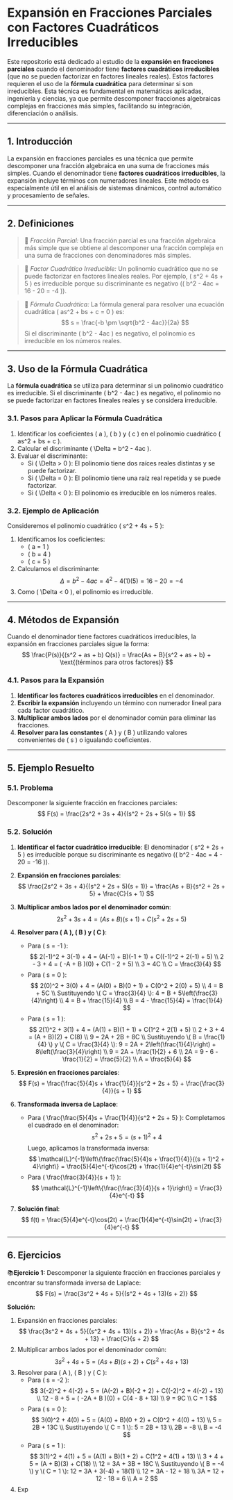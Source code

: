 # Expansión en Fracciones Parciales con Factores Cuadráticos Irreducibles

Este repositorio está dedicado al estudio de la **expansión en fracciones parciales** cuando el denominador tiene **factores cuadráticos irreducibles** (que no se pueden factorizar en factores lineales reales). Estos factores requieren el uso de la **fórmula cuadrática** para determinar si son irreducibles. Esta técnica es fundamental en matemáticas aplicadas, ingeniería y ciencias, ya que permite descomponer fracciones algebraicas complejas en fracciones más simples, facilitando su integración, diferenciación o análisis.

---

## 1. Introducción

La expansión en fracciones parciales es una técnica que permite descomponer una fracción algebraica en una suma de fracciones más simples. Cuando el denominador tiene **factores cuadráticos irreducibles**, la expansión incluye términos con numeradores lineales. Este método es especialmente útil en el análisis de sistemas dinámicos, control automático y procesamiento de señales.

---

## 2. Definiciones

>🔑 *Fracción Parcial:* Una fracción parcial es una fracción algebraica más simple que se obtiene al descomponer una fracción compleja en una suma de fracciones con denominadores más simples.

>🔑 *Factor Cuadrático Irreducible:* Un polinomio cuadrático que no se puede factorizar en factores lineales reales. Por ejemplo, \( s^2 + 4s + 5 \) es irreducible porque su discriminante es negativo (\( b^2 - 4ac = 16 - 20 = -4 \)).

>🔑 *Fórmula Cuadrática:* La fórmula general para resolver una ecuación cuadrática \( as^2 + bs + c = 0 \) es:
$$
s = \frac{-b \pm \sqrt{b^2 - 4ac}}{2a}
$$
Si el discriminante \( b^2 - 4ac \) es negativo, el polinomio es irreducible en los números reales.

---

## 3. Uso de la Fórmula Cuadrática

La **fórmula cuadrática** se utiliza para determinar si un polinomio cuadrático es irreducible. Si el discriminante \( b^2 - 4ac \) es negativo, el polinomio no se puede factorizar en factores lineales reales y se considera irreducible.

### 3.1. Pasos para Aplicar la Fórmula Cuadrática
1. Identificar los coeficientes \( a \), \( b \) y \( c \) en el polinomio cuadrático \( as^2 + bs + c \).
2. Calcular el discriminante \( \Delta = b^2 - 4ac \).
3. Evaluar el discriminante:
   - Si \( \Delta > 0 \): El polinomio tiene dos raíces reales distintas y se puede factorizar.
   - Si \( \Delta = 0 \): El polinomio tiene una raíz real repetida y se puede factorizar.
   - Si \( \Delta < 0 \): El polinomio es irreducible en los números reales.

### 3.2. Ejemplo de Aplicación
Consideremos el polinomio cuadrático \( s^2 + 4s + 5 \):
1. Identificamos los coeficientes:
   - \( a = 1 \)
   - \( b = 4 \)
   - \( c = 5 \)
2. Calculamos el discriminante:
   $$
   \Delta = b^2 - 4ac = 4^2 - 4(1)(5) = 16 - 20 = -4
   $$
3. Como \( \Delta < 0 \), el polinomio es irreducible.

---

## 4. Métodos de Expansión

Cuando el denominador tiene factores cuadráticos irreducibles, la expansión en fracciones parciales sigue la forma:
$$
\frac{P(s)}{(s^2 + as + b) Q(s)} = \frac{As + B}{s^2 + as + b} + \text{(términos para otros factores)}
$$

### 4.1. Pasos para la Expansión
1. **Identificar los factores cuadráticos irreducibles** en el denominador.
2. **Escribir la expansión** incluyendo un término con numerador lineal para cada factor cuadrático.
3. **Multiplicar ambos lados** por el denominador común para eliminar las fracciones.
4. **Resolver para las constantes** \( A \) y \( B \) utilizando valores convenientes de \( s \) o igualando coeficientes.

---

## 5. Ejemplo Resuelto

### 5.1. Problema
Descomponer la siguiente fracción en fracciones parciales:
$$
F(s) = \frac{2s^2 + 3s + 4}{(s^2 + 2s + 5)(s + 1)}
$$

### 5.2. Solución
1. **Identificar el factor cuadrático irreducible**:
   El denominador \( s^2 + 2s + 5 \) es irreducible porque su discriminante es negativo (\( b^2 - 4ac = 4 - 20 = -16 \)).

2. **Expansión en fracciones parciales**:
   $$
   \frac{2s^2 + 3s + 4}{(s^2 + 2s + 5)(s + 1)} = \frac{As + B}{s^2 + 2s + 5} + \frac{C}{s + 1}
   $$

3. **Multiplicar ambos lados por el denominador común**:
   $$
   2s^2 + 3s + 4 = (As + B)(s + 1) + C(s^2 + 2s + 5)
   $$

4. **Resolver para \( A \), \( B \) y \( C \)**:
   - Para \( s = -1 \):
     $$
     2(-1)^2 + 3(-1) + 4 = (A(-1) + B)(-1 + 1) + C((-1)^2 + 2(-1) + 5) \\
     2 - 3 + 4 = ( -A + B )(0) + C(1 - 2 + 5) \\
     3 = 4C \\
     C = \frac{3}{4}
     $$
   - Para \( s = 0 \):
     $$
     2(0)^2 + 3(0) + 4 = (A(0) + B)(0 + 1) + C(0^2 + 2(0) + 5) \\
     4 = B + 5C \\
     Sustituyendo \( C = \frac{3}{4} \):
     4 = B + 5\left(\frac{3}{4}\right) \\
     4 = B + \frac{15}{4} \\
     B = 4 - \frac{15}{4} = \frac{1}{4}
     $$
   - Para \( s = 1 \):
     $$
     2(1)^2 + 3(1) + 4 = (A(1) + B)(1 + 1) + C(1^2 + 2(1) + 5) \\
     2 + 3 + 4 = (A + B)(2) + C(8) \\
     9 = 2A + 2B + 8C \\
     Sustituyendo \( B = \frac{1}{4} \) y \( C = \frac{3}{4} \):
     9 = 2A + 2\left(\frac{1}{4}\right) + 8\left(\frac{3}{4}\right) \\
     9 = 2A + \frac{1}{2} + 6 \\
     2A = 9 - 6 - \frac{1}{2} = \frac{5}{2} \\
     A = \frac{5}{4}
     $$

5. **Expresión en fracciones parciales**:
   $$
   F(s) = \frac{\frac{5}{4}s + \frac{1}{4}}{s^2 + 2s + 5} + \frac{\frac{3}{4}}{s + 1}
   $$

6. **Transformada inversa de Laplace**:
   - Para \( \frac{\frac{5}{4}s + \frac{1}{4}}{s^2 + 2s + 5} \):
     Completamos el cuadrado en el denominador:
     $$
     s^2 + 2s + 5 = (s + 1)^2 + 4
     $$
     Luego, aplicamos la transformada inversa:
     $$
     \mathcal{L}^{-1}\left\{\frac{\frac{5}{4}s + \frac{1}{4}}{(s + 1)^2 + 4}\right\} = \frac{5}{4}e^{-t}\cos(2t) + \frac{1}{4}e^{-t}\sin(2t)
     $$
   - Para \( \frac{\frac{3}{4}}{s + 1} \):
     $$
     \mathcal{L}^{-1}\left\{\frac{\frac{3}{4}}{s + 1}\right\} = \frac{3}{4}e^{-t}
     $$

7. **Solución final**:
   $$
   f(t) = \frac{5}{4}e^{-t}\cos(2t) + \frac{1}{4}e^{-t}\sin(2t) + \frac{3}{4}e^{-t}
   $$

---

## 6. Ejercicios

📚**Ejercicio 1:** Descomponer la siguiente fracción en fracciones parciales y encontrar su transformada inversa de Laplace:
$$
F(s) = \frac{3s^2 + 4s + 5}{(s^2 + 4s + 13)(s + 2)}
$$

**Solución:**
1. Expansión en fracciones parciales:
   $$
   \frac{3s^2 + 4s + 5}{(s^2 + 4s + 13)(s + 2)} = \frac{As + B}{s^2 + 4s + 13} + \frac{C}{s + 2}
   $$
2. Multiplicar ambos lados por el denominador común:
   $$
   3s^2 + 4s + 5 = (As + B)(s + 2) + C(s^2 + 4s + 13)
   $$
3. Resolver para \( A \), \( B \) y \( C \):
   - Para \( s = -2 \):
     $$
     3(-2)^2 + 4(-2) + 5 = (A(-2) + B)(-2 + 2) + C((-2)^2 + 4(-2) + 13) \\
     12 - 8 + 5 = ( -2A + B )(0) + C(4 - 8 + 13) \\
     9 = 9C \\
     C = 1
     $$
   - Para \( s = 0 \):
     $$
     3(0)^2 + 4(0) + 5 = (A(0) + B)(0 + 2) + C(0^2 + 4(0) + 13) \\
     5 = 2B + 13C \\
     Sustituyendo \( C = 1 \):
     5 = 2B + 13 \\
     2B = -8 \\
     B = -4
     $$
   - Para \( s = 1 \):
     $$
     3(1)^2 + 4(1) + 5 = (A(1) + B)(1 + 2) + C(1^2 + 4(1) + 13) \\
     3 + 4 + 5 = (A + B)(3) + C(18) \\
     12 = 3A + 3B + 18C \\
     Sustituyendo \( B = -4 \) y \( C = 1 \):
     12 = 3A + 3(-4) + 18(1) \\
     12 = 3A - 12 + 18 \\
     3A = 12 + 12 - 18 = 6 \\
     A = 2
     $$
4. Exp
